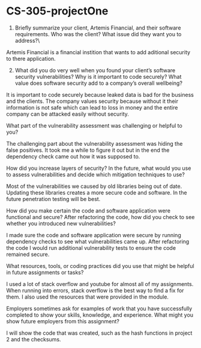 # CS-305-projectOne
1. Briefly summarize your client, Artemis Financial, and their software requirements. Who was the client? What issue did they want you to address?\
  
Artemis Financial is a financial instition that wants to add aditional security to there application. 

2. What did you do very well when you found your client’s software security vulnerabilities? Why is it important to code securely? What value does software security add to a company’s overall wellbeing?

It is important to code securely because leaked data is bad for the business and the clients. The company values security because without it their information is not safe which can lead to loss in money and the entire company can be attacked easily without security. 

What part of the vulnerability assessment was challenging or helpful to you?

The challenging part about the vulnerability assessment was hiding the false positives. It took me a while to figure it out but in the end the dependency check came out how it was supposed to. 

How did you increase layers of security? In the future, what would you use to assess vulnerabilities and decide which mitigation techniques to use?

Most of the vulnerabilities we caused by old libraries being out of date. Updating these libraries creates a more secure code and software. In the future penetration testing will be best. 

How did you make certain the code and software application were functional and secure? After refactoring the code, how did you check to see whether you introduced new vulnerabilities?

I made sure the code and software application were secure by running dependency checks to see what vulnerabilities came up. After refactoring the code I would run additional vulnerability tests to ensure the code remained secure. 

What resources, tools, or coding practices did you use that might be helpful in future assignments or tasks?

I used a lot of stack overflow and youtube for almost all of my assignments. When running into errors, stack overflow is the best way to find a fix for them. I also used the resources that were provided in the module. 

Employers sometimes ask for examples of work that you have successfully completed to show your skills, knowledge, and experience. What might you show future employers from this assignment?

I will show the code that was created, such as the hash functions in project 2 and the checksums. 
